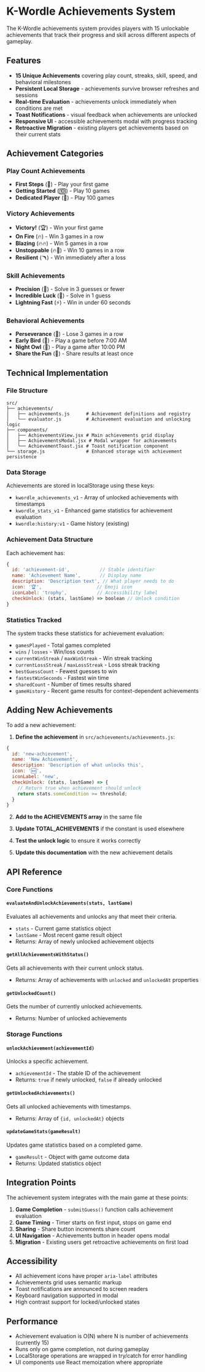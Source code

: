 # K-Wordle Achievements System

The K-Wordle achievements system provides players with 15 unlockable achievements that track their progress and skill across different aspects of gameplay.

## Features

- **15 Unique Achievements** covering play count, streaks, skill, speed, and behavioral milestones
- **Persistent Local Storage** - achievements survive browser refreshes and sessions
- **Real-time Evaluation** - achievements unlock immediately when conditions are met
- **Toast Notifications** - visual feedback when achievements are unlocked
- **Responsive UI** - accessible achievements modal with progress tracking
- **Retroactive Migration** - existing players get achievements based on their current stats

## Achievement Categories

### Play Count Achievements
- **First Steps** (👣) - Play your first game
- **Getting Started** (🔟) - Play 10 games  
- **Dedicated Player** (💯) - Play 100 games

### Victory Achievements
- **Victory!** (🏆) - Win your first game
- **On Fire** (🔥) - Win 3 games in a row
- **Blazing** (🔥🔥) - Win 5 games in a row
- **Unstoppable** (🔥🚀) - Win 10 games in a row
- **Resilient** (🪃) - Win immediately after a loss

### Skill Achievements
- **Precision** (🎯) - Solve in 3 guesses or fewer
- **Incredible Luck** (🥇) - Solve in 1 guess
- **Lightning Fast** (⚡) - Win in under 60 seconds

### Behavioral Achievements
- **Perseverance** (🧱) - Lose 3 games in a row
- **Early Bird** (🌅) - Play a game before 7:00 AM
- **Night Owl** (🌙) - Play a game after 10:00 PM
- **Share the Fun** (📣) - Share results at least once

## Technical Implementation

### File Structure
```
src/
├── achievements/
│   ├── achievements.js      # Achievement definitions and registry
│   └── evaluator.js         # Achievement evaluation and unlocking logic
├── components/
│   ├── AchievementsView.jsx # Main achievements grid display
│   ├── AchievementsModal.jsx # Modal wrapper for achievements
│   └── AchievementToast.jsx # Toast notification component
└── storage.js               # Enhanced storage with achievement persistence
```

### Data Storage

Achievements are stored in localStorage using these keys:
- `kwordle_achievements_v1` - Array of unlocked achievements with timestamps
- `kwordle_stats_v1` - Enhanced game statistics for achievement evaluation
- `kwordle:history:v1` - Game history (existing)

### Achievement Data Structure

Each achievement has:
```javascript
{
  id: 'achievement-id',           // Stable identifier
  name: 'Achievement Name',       // Display name
  description: 'Description text', // What player needs to do
  icon: '🏆',                    // Emoji icon
  iconLabel: 'trophy',           // Accessibility label
  checkUnlock: (stats, lastGame) => boolean // Unlock condition
}
```

### Statistics Tracked

The system tracks these statistics for achievement evaluation:
- `gamesPlayed` - Total games completed
- `wins` / `losses` - Win/loss counts
- `currentWinStreak` / `maxWinStreak` - Win streak tracking
- `currentLossStreak` / `maxLossStreak` - Loss streak tracking
- `bestGuessCount` - Fewest guesses to win
- `fastestWinSeconds` - Fastest win time
- `sharedCount` - Number of times results shared
- `gameHistory` - Recent game results for context-dependent achievements

## Adding New Achievements

To add a new achievement:

1. **Define the achievement** in `src/achievements/achievements.js`:
```javascript
{
  id: 'new-achievement',
  name: 'New Achievement',
  description: 'Description of what unlocks this',
  icon: '🆕',
  iconLabel: 'new',
  checkUnlock: (stats, lastGame) => {
    // Return true when achievement should unlock
    return stats.someCondition >= threshold;
  }
}
```

2. **Add to the ACHIEVEMENTS array** in the same file

3. **Update TOTAL_ACHIEVEMENTS** if the constant is used elsewhere

4. **Test the unlock logic** to ensure it works correctly

5. **Update this documentation** with the new achievement details

## API Reference

### Core Functions

#### `evaluateAndUnlockAchievements(stats, lastGame)`
Evaluates all achievements and unlocks any that meet their criteria.
- `stats` - Current game statistics object
- `lastGame` - Most recent game result object
- Returns: Array of newly unlocked achievement objects

#### `getAllAchievementsWithStatus()`
Gets all achievements with their current unlock status.
- Returns: Array of achievements with `unlocked` and `unlockedAt` properties

#### `getUnlockedCount()`
Gets the number of currently unlocked achievements.
- Returns: Number of unlocked achievements

### Storage Functions

#### `unlockAchievement(achievementId)`
Unlocks a specific achievement.
- `achievementId` - The stable ID of the achievement
- Returns: `true` if newly unlocked, `false` if already unlocked

#### `getUnlockedAchievements()`
Gets all unlocked achievements with timestamps.
- Returns: Array of `{id, unlockedAt}` objects

#### `updateGameStats(gameResult)`
Updates game statistics based on a completed game.
- `gameResult` - Object with game outcome data
- Returns: Updated statistics object

## Integration Points

The achievement system integrates with the main game at these points:

1. **Game Completion** - `submitGuess()` function calls achievement evaluation
2. **Game Timing** - Timer starts on first input, stops on game end
3. **Sharing** - Share button increments share count
4. **UI Navigation** - Achievements button in header opens modal
5. **Migration** - Existing users get retroactive achievements on first load

## Accessibility

- All achievement icons have proper `aria-label` attributes
- Achievements grid uses semantic markup
- Toast notifications are announced to screen readers
- Keyboard navigation supported in modal
- High contrast support for locked/unlocked states

## Performance

- Achievement evaluation is O(N) where N is number of achievements (currently 15)
- Runs only on game completion, not during gameplay
- LocalStorage operations are wrapped in try/catch for error handling
- UI components use React memoization where appropriate